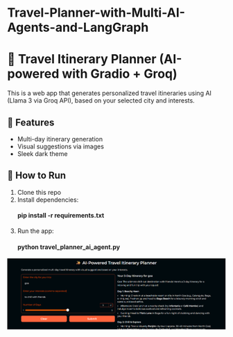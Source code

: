 # Travel-Planner-with-Multi-AI-Agents-and-LangGraph
# 🧳 Travel Itinerary Planner (AI-powered with Gradio + Groq)

This is a web app that generates personalized travel itineraries using AI (Llama 3 via Groq API), based on your selected city and interests.

## 🚀 Features
- Multi-day itinerary generation
- Visual suggestions via images
- Sleek dark theme


## 🔧 How to Run
1. Clone this repo
2. Install dependencies:
   #### pip install -r requirements.txt
3. Run the app:
    #### python travel_planner_ai_agent.py

![Itinerary Screenshot](example.png)

